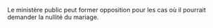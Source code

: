   
 Le ministère public peut former opposition pour les cas où il pourrait demander la nullité du mariage.  

  

